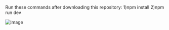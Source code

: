 Run these commands after downloading this repository:
1)npm install
2)npm run dev

![image](https://github.com/user-attachments/assets/6b6eaef3-d086-4cb2-8ee8-4ce7b0d9a12a)
